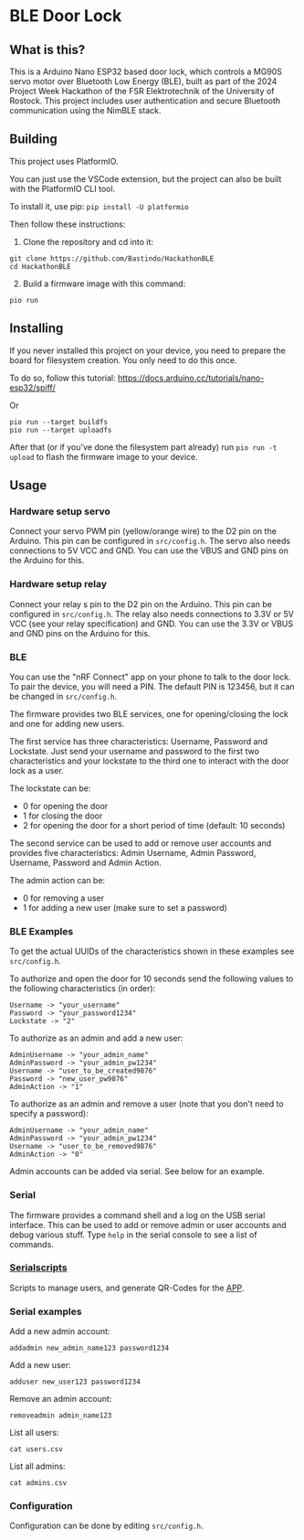 # BLE Door Lock

## What is this?

This is a Arduino Nano ESP32 based door lock, which controls a MG90S servo motor over Bluetooth Low Energy (BLE), built as part of the 2024 Project Week Hackathon of the FSR Elektrotechnik of the University of Rostock. This project includes user authentication and secure Bluetooth communication using the NimBLE stack.

## Building

This project uses PlatformIO.

You can just use the VSCode extension, but the project can also be built with the PlatformIO CLI tool.

To install it, use pip:
`pip install -U platformio`

Then follow these instructions:

1. Clone the repository and cd into it:

```
git clone https://github.com/Bastindo/HackathonBLE
cd HackathonBLE
```

2. Build a firmware image with this command:

```
pio run
```

## Installing

If you never installed this project on your device, you need to prepare the board for filesystem creation. You only need to do this once.

To do so, follow this tutorial: https://docs.arduino.cc/tutorials/nano-esp32/spiff/

Or

```
pio run --target buildfs
pio run --target uploadfs
```

After that (or if you've done the filesystem part already) run `pio run -t upload` to flash the firmware image to your device.

## Usage

### Hardware setup servo

Connect your servo PWM pin (yellow/orange wire) to the D2 pin on the Arduino. This pin can be configured in `src/config.h`. The servo also needs connections to 5V VCC and GND. You can use the VBUS and GND pins on the Arduino for this.

### Hardware setup relay

Connect your relay s pin to the D2 pin on the Arduino. This pin can be configured in `src/config.h`. The relay also needs connections to 3.3V or 5V VCC (see your relay specification) and GND. You can use the 3.3V or VBUS and GND pins on the Arduino for this.

### BLE

You can use the "nRF Connect" app on your phone to talk to the door lock. To pair the device, you will need a PIN. The default PIN is 123456, but it can be changed in `src/config.h`.

The firmware provides two BLE services, one for opening/closing the lock and one for adding new users.

The first service has three characteristics: Username, Password and Lockstate.
Just send your username and password to the first two characteristics and your lockstate to the third one to interact with the door lock as a user.

The lockstate can be:

- 0 for opening the door
- 1 for closing the door
- 2 for opening the door for a short period of time (default: 10 seconds)

The second service can be used to add or remove user accounts and provides five characteristics: Admin Username, Admin Password, Username, Password and Admin Action.

The admin action can be:

- 0 for removing a user
- 1 for adding a new user (make sure to set a password)

### BLE Examples

To get the actual UUIDs of the characteristics shown in these examples see `src/config.h`.

To authorize and open the door for 10 seconds send the following values to the following characteristics (in order):

```
Username -> "your_username"
Password -> "your_password1234"
Lockstate -> "2"
```

To authorize as an admin and add a new user:

```
AdminUsername -> "your_admin_name"
AdminPassword -> "your_admin_pw1234"
Username -> "user_to_be_created9876"
Password -> "new_user_pw9876"
AdminAction -> "1"
```

To authorize as an admin and remove a user (note that you don't need to specify a password):

```
AdminUsername -> "your_admin_name"
AdminPassword -> "your_admin_pw1234"
Username -> "user_to_be_removed9876"
AdminAction -> "0"
```

Admin accounts can be added via serial. See below for an example.

### Serial

The firmware provides a command shell and a log on the USB serial interface.
This can be used to add or remove admin or user accounts and debug various stuff.
Type `help` in the serial console to see a list of commands.

### [Serialscripts](serialscripts/README.md)

Scripts to manage users, and generate QR-Codes for the [APP](https://github.com/UwUTastisch/BLEDoorLock-App).

### Serial examples

Add a new admin account:

```
addadmin new_admin_name123 password1234
```

Add a new user:

```
adduser new_user123 password1234
```

Remove an admin account:

```
removeadmin admin_name123
```

List all users:

```
cat users.csv
```

List all admins:

```
cat admins.csv
```

### Configuration

Configuration can be done by editing `src/config.h`.
